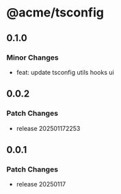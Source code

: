 # @acme/tsconfig

## 0.1.0

### Minor Changes

- feat: update tsconfig utils hooks ui

## 0.0.2

### Patch Changes

- release 202501172253

## 0.0.1

### Patch Changes

- release 20250117
